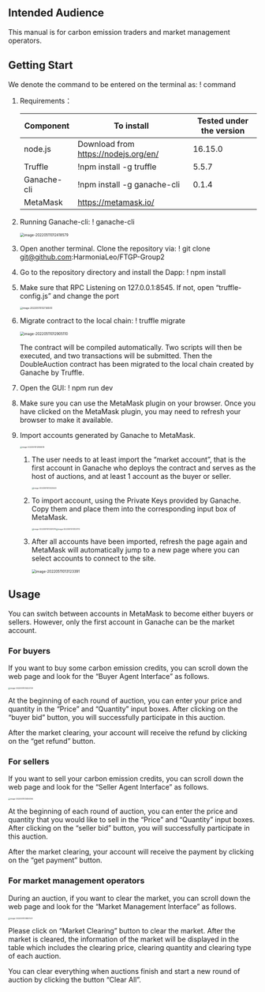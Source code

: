## Intended Audience

This manual is for carbon emission traders and market management operators.

## Getting Start

We denote the command to be entered on the terminal as: ! command

1. Requirements：

   | Component   | To install                           | Tested under the version |
   | ----------- | ------------------------------------ | ------------------------ |
   | node.js     | Download from https://nodejs.org/en/ | 16.15.0                  |
   | Truffle     | !npm install -g truffle              | 5.5.7                    |
   | Ganache-cli | !npm install -g ganache-cli          | 0.1.4                    |
   | MetaMask    | https://metamask.io/                 |                          |

2. Running Ganache-cli: ! ganache-cli

   <img src="media/image-20220511012418579.png" alt="image-20220511012418579" style="zoom: 50%;" /> 

3. Open another terminal. Clone the repository via: ! git clone git@github.com:HarmoniaLeo/FTGP-Group2

4. Go to the repository directory and install the Dapp: ! npm install

5. Make sure that RPC Listening on 127.0.0.1:8545. If not, open “truffle-config.js” and change the port

   <img src="media/image-20220511012736500.png" alt="image-20220511012736500" style="zoom:33%;" /> 

6. Migrate contract to the local chain: ! truffle migrate

   <img src="media/image-20220511012905110.png" alt="image-20220511012905110" style="zoom:50%;" /> 

   The contract will be compiled automatically. Two scripts will then be executed, and two transactions will be submitted. Then the DoubleAuction contract has been migrated to the local chain created by Ganache by Truffle. 

7. Open the GUI: ! npm run dev

8. Make sure you can use the MetaMask plugin on your browser. Once you have clicked on the MetaMask plugin, you may need to refresh your browser to make it available. 

9. Import accounts generated by Ganache to MetaMask.

   <img src="media/image-20220511012959618.png" alt="image-20220511012959618" style="zoom: 25%;" /> 

   1. The user needs to at least import the “market account”, that is the first account in Ganache who deploys the contract and serves as the host of auctions, and at least 1 account as the buyer or seller. 

      <img src="media/image-20220511013023420.png" alt="image-20220511013023420" style="zoom: 25%;" /> 

   2. To import account, using the Private Keys provided by Ganache. Copy them and place them into the corresponding input box of MetaMask. 

      <img src="media/image-20220511013051079.png" alt="image-20220511013051079" style="zoom:25%;" /><img src="media/image-20220511013103713.png" alt="image-20220511013103713" style="zoom:25%;" />

   3. After all accounts have been imported, refresh the page again and MetaMask will automatically jump to a new page where you can select accounts to connect to the site. 

      <img src="media/image-20220511013123391.png" alt="image-20220511013123391" style="zoom: 50%;" /> 
## Usage

You can switch between accounts in MetaMask to become either buyers or sellers. However, only the first account in Ganache can be the market account. 

### For buyers

If you want to buy some carbon emission credits, you can scroll down the web page and look for the “Buyer Agent Interface” as follows.

<img src="media/image-20220511013422729.png" alt="image-20220511013422729" style="zoom: 25%;" /> 

At the beginning of each round of auction, you can enter your price and quantity in the “Price” and “Quantity” input boxes. After clicking on the “buyer bid” button, you will successfully participate in this auction. 

After the market clearing, your account will receive the refund by clicking on the “get refund” button.  

### For sellers

If you want to sell your carbon emission credits, you can scroll down the web page and look for the “Seller Agent Interface” as follows.

<img src="media/image-20220511013456394.png" alt="image-20220511013456394" style="zoom:25%;" /> 

At the beginning of each round of auction, you can enter the price and quantity that you would like to sell in the “Price” and “Quantity” input boxes. After clicking on the “seller bid” button, you will successfully participate in this auction. 

After the market clearing, your account will receive the payment by clicking on the “get payment” button.

### For market management operators

During an auction, if you want to clear the market, you can scroll down the web page and look for the “Market Management Interface” as follows. 

<img src="media/image-20220511013857201.png" alt="image-20220511013857201" style="zoom: 25%;" /> 

Please click on “Market Clearing” button to clear the market. After the market is cleared, the information of the market will be displayed in the table which includes the clearing price, clearing quantity and clearing type of each auction.

You can clear everything when auctions finish and start a new round of auction by clicking the button “Clear All”.
